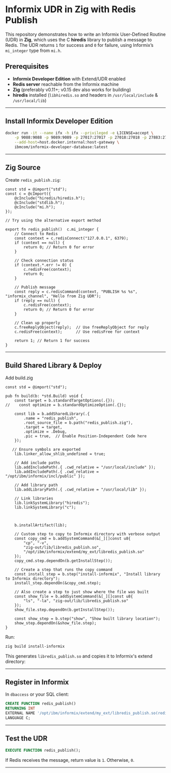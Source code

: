 

# Informix UDR in Zig with Redis Publish

This repository demonstrates how to write an Informix User-Defined Routine (UDR) in **Zig**, which uses the C **hiredis** library to publish a message to Redis. The UDR returns `1` for success and `0` for failure, using Informix’s `mi_integer` type from `mi.h`.




## Prerequisites

* **Informix Developer Edition** with Extend/UDR enabled
* **Redis server** reachable from the Informix machine
* **Zig** (preferably v0.11+; v0.15 dev also works for building)
* **hiredis** installed (`libhiredis.so` and headers in `/usr/local/include` & `/usr/local/lib`)

---

## Install Informix Developer Edition


```bash
docker run -it --name ifx -h ifx --privileged -e LICENSE=accept \
    -p 9088:9088 -p 9089:9089 -p 27017:27017 -p 27018:27018 -p 27883:27883 \
    --add-host=host.docker.internal:host-gateway \
    ibmcom/informix-developer-database:latest
```
---

##  Zig Source

Create `redis_publish.zig`:

```zig
const std = @import("std");
const c = @cImport({
    @cInclude("hiredis/hiredis.h");
    @cInclude("stdlib.h");
    @cInclude("mi.h");
});

// Try using the alternative export method

export fn redis_publish()  c.mi_integer {
    // Connect to Redis
    const context = c.redisConnect("127.0.0.1", 6379);
    if (context == null) {
        return 0; // Return 0 for error
    }
    
    // Check connection status
    if (context.*.err != 0) {
        c.redisFree(context);
        return 0;
    }
    
    // Publish message
    const reply = c.redisCommand(context, "PUBLISH %s %s", "informix_channel", "Hello from Zig UDR");
    if (reply == null) {
        c.redisFree(context);
        return 0; // Return 0 for error
    }
    
    // Clean up properly
    c.freeReplyObject(reply);  // Use freeReplyObject for reply
    c.redisFree(context);      // Use redisFree for context
    
    return 1; // Return 1 for success
}

```

---

## Build Shared Library & Deploy

Add build.zig

```zig
const std = @import("std");

pub fn build(b: *std.Build) void {
    const target = b.standardTargetOptions(.{});
//    const optimize = b.standardOptimizeOption(.{});
    
    const lib = b.addSharedLibrary(.{
        .name = "redis_publish",
        .root_source_file = b.path("redis_publish.zig"),
        .target = target,
        .optimize = .Debug,
        .pic = true,  // Enable Position-Independent Code here
    });

   // Ensure symbols are exported
    lib.linker_allow_shlib_undefined = true;

    // Add include paths
    lib.addIncludePath(.{ .cwd_relative = "/usr/local/include" });
    lib.addIncludePath(.{ .cwd_relative = "/opt/ibm/informix/incl/public" });
    
    // Add library path
    lib.addLibraryPath(.{ .cwd_relative = "/usr/local/lib" });
    
    // Link libraries
    lib.linkSystemLibrary("hiredis");
    lib.linkSystemLibrary("c");


    
    b.installArtifact(lib);

    // Custom step to copy to Informix directory with verbose output
    const copy_cmd = b.addSystemCommand(&[_][]const u8{
        "cp", "-v",
        "zig-out/lib/libredis_publish.so",
        "/opt/ibm/informix/extend/my_ext/libredis_publish.so"
    });
    copy_cmd.step.dependOn(b.getInstallStep());
    
    // Create a step that runs the copy command
    const install_step = b.step("install-informix", "Install library to Informix directory");  
    install_step.dependOn(&copy_cmd.step);
    
    // Also create a step to just show where the file was built
    const show_file = b.addSystemCommand(&[_][]const u8{
        "ls", "-la", "zig-out/lib/libredis_publish.so"
    });
    show_file.step.dependOn(b.getInstallStep());
    
    const show_step = b.step("show", "Show built library location");
    show_step.dependOn(&show_file.step);
}

```

Run:

```bash
zig build install-informix
```

This generates `libredis_publish.so` and copies it to Informix's extend directory:



---

## Register in Informix

In `dbaccess` or your SQL client:

```sql
CREATE FUNCTION redis_publish()
RETURNING INT
EXTERNAL NAME '/opt/ibm/informix/extend/my_ext/libredis_publish.so(redis_publish)'
LANGUAGE C;
```

---

## Test the UDR

```sql
EXECUTE FUNCTION redis_publish();
```

If Redis receives the message, return value is `1`. Otherwise, `0`.

---



